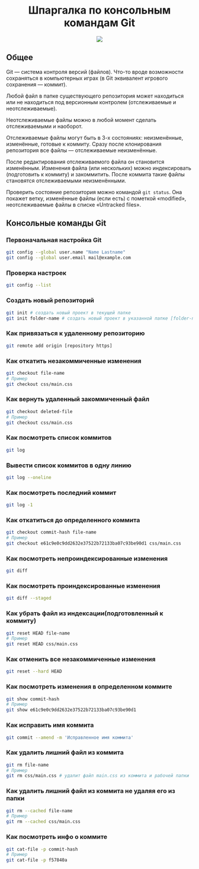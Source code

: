 <h1 align="center">Шпаргалка по консольным командам Git</h1> 
<div align="center" style="width: 128px; margin: 0 auto"><img src="https://jakeroid.com/ru/blog/wp-content/uploads/2014/01/git-dlya-novichkov.png" ></div>


## Общее

Git — система контроля версий (файлов). Что-то вроде возможности сохраняться в компьютерных играх (в Git эквивалент игрового сохранения — коммит).

Любой файл в папке существующего репозитория может находиться или не находиться под версионным контролем (отслеживаемые и неотслеживаемые).

Неотслеживаемые файлы можно в любой момент сделать отслеживаемыми и наоборот.

Отслеживаемые файлы могут быть в 3-х состояниях: неизменённые, изменённые, готовые к коммиту. Сразу после клонирования репозитория все файлы — отслеживаемые неизменённые.

После редактирования отслеживаемого файла он становится изменённым. Изменения файла (или нескольких) можно индексировать (подготовить к коммиту) и закоммитить. После коммита такие файлы становятся отслеживаемыми неизменёнными.

Проверить состояние репозитория можно командой `git status`. Она покажет ветку, изменённые файлы (если есть) с пометкой «modified», неотслеживаемые файлы в списке «Untracked files».

## Консольные команды Git

### Первоначальная настройка Git

``` bash
git config --global user.name "Name Lastname"
git config --global user.email mail@example.com
```

### Проверка настроек

``` bash
git config --list
```

### Создать новый репозиторий

``` bash
git init # создать новый проект в текущей папке
git init folder-name # создать новый проект в указанной папке [folder-name]
```

### Как привязаться к удаленному репозиторию

```bash
git remote add origin [repository https]
```

### Как откатить незакоммиченные изменения

``` bash
git checkout file-name
# Пример
git checkout css/main.css
```

### Как вернуть удаленный закоммиченный файл

``` bash
git checkout deleted-file 
# Пример
git checkout css/main.css
```

### Как посмотреть список коммитов

``` bash
git log
```

### Вывести список коммитов в одну линию

``` bash
git log --oneline
```

### Как посмотреть последний коммит

``` bash
git log -1
```

### Как откатиться до определенного коммита

``` bash
git checkout commit-hash file-name
# Пример
git checkout e61c9e0c9dd2632e37522b72133ba07c93be90d1 css/main.css
```

### Как посмотреть непроиндексированные изменения

``` bash
git diff
```

### Как посмотреть проиндексированные изменения

``` bash
git diff --staged
```

### Как убрать файл из индексации(подготовленный к коммиту)

``` bash
git reset HEAD file-name
# Пример
git reset HEAD css/main.css
```

### Как отменить все незакоммиченные изменения

```bash
git reset --hard HEAD
```

### Как посмотреть изменения в определенном коммите

``` bash
git show commit-hash
# Пример
git show e61c9e0c9dd2632e37522b72133ba07c93be90d1
```

### Как исправить имя коммита

``` bash
git commit --amend -m 'Исправленное имя коммита'
```

### Как удалить лишний файл из коммита

``` bash
git rm file-name
# Пример
git rm css/main.css # удалит файл main.css из коммита и рабочей папки
```

### Как удалить лишний файл из коммита не удаляя его из папки

``` bash
git rm --cached file-name
# Пример
git rm --cached css/main.css
```

### Как посмотреть инфо о коммите

``` bash
git cat-file -p commit-hash
# Пример
git cat-file -p f57840a
```

